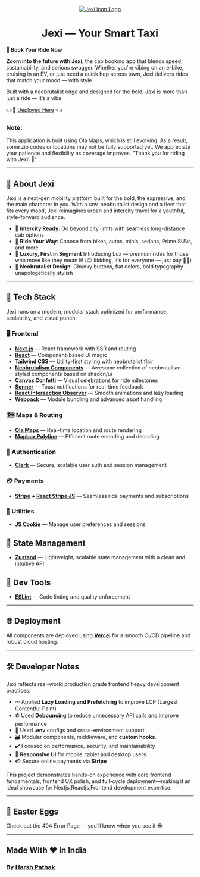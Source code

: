 <p align="center">
  <a href="https://github.com/iharshpathak/Snackk">
    <img src="https://raw.githubusercontent.com/iharshpathak/Jexi/main/snackk-frontend/public/snackk.png" alt="Jexi icon Logo" />
  </a>
</p>

<h1 align="center">Jexi — Your Smart Taxi</h1>



**🚖 Book Your Ride Now**


**Zoom into the future with Jexi**, the cab booking app that blends speed, sustainability, and serious swagger. Whether you're vibing on an e-bike, cruising in an EV, or just need a quick hop across town, Jexi delivers rides that match your mood — with style.

Built with a neobrutalist edge and designed for the bold, Jexi is more than just a ride — it’s a vibe


👉🔗 [Deployed Here](https://snackk-frontend.onrender.com) 👈

###  Note:
This application is built using Ola Maps, which is still evolving. As a result, some zip codes or locations may not be fully supported yet. We appreciate your patience and flexibility as coverage improves. "Thank you for riding with Jexi! 🙏"


---

## 🎯 About Jexi

Jexi is a next-gen mobility platform built for the bold, the expressive, and the main character in you. With a raw, neobrutalist design and a fleet that fits every mood, Jexi reimagines urban and intercity travel for a youthful, style-forward audience.

- 🚀 **Intercity Ready**: Go beyond city limits with seamless long-distance cab options
- 🛵 **Ride Your Way**: Choose from bikes, autos, minis, sedans, Prime SUVs, and more
- 💎 **Luxury, First in Segment**:Introducing Lux — premium rides for those who move like they mean it! (😉 kidding, it’s for everyone — just pay 🫰💸)
- 🖤 **Neobrutalist Design**: Chunky buttons, flat colors, bold typography — unapologetically stylish

---

## 🧰 Tech Stack

Jexi runs on a modern, modular stack optimized for performance, scalability, and visual punch:

### 🖥️ Frontend
- **[Next.js](https://nextjs.org/)** — React framework with SSR and routing
- **[React](https://react.dev/)** — Component-based UI magic
- **[Tailwind CSS](https://tailwindcss.com/)** — Utility-first styling with neobrutalist flair
- **[Neobrutalism Components](https://www.neobrutalism.dev/)** — Awesome collection of neobrutalism-styled components based on shadcn/ui
- **[Canvas Confetti](https://github.com/catdad/canvas-confetti)** — Visual celebrations for ride milestones
- **[Sonner](https://ui.shadcn.com/docs/components/sonner)** — Toast notifications for real-time feedback
- **[React Intersection Observer](https://github.com/thebuilder/react-intersection-observer)** — Smooth animations and lazy loading
- **[Webpack](https://webpack.js.org/)** — Module bundling and advanced asset handling


### 🗺️ Maps & Routing
- **[Ola Maps](https://maps.olakrutrim.com/)** — Real-time location and route rendering
- **[Mapbox Polyline](https://github.com/mapbox/polyline)** — Efficient route encoding and decoding

### 🔐 Authentication
- **[Clerk](https://clerk.com/)** — Secure, scalable user auth and session management

### 💳 Payments
- **[Stripe](https://stripe.com/) + [React Stripe JS](https://docs.stripe.com/sdks/stripejs-react)** — Seamless ride payments and subscriptions

### 🍪 Utilities
- **[JS Cookie](https://github.com/js-cookie/js-cookie)** — Manage user preferences and sessions

## 🧠 State Management

- **[Zustand](https://zustand-demo.pmnd.rs/)** — Lightweight, scalable state management with a clean and intuitive API


## 🧪 Dev Tools

- **[ESLint](https://eslint.org/)** — Code linting and quality enforcement

---


## 🌐 Deployment

All components are deployed using **[Vercel](https://vercel.com/)** for a smooth CI/CD pipeline and robust cloud hosting.

---

## 🛠 Developer Notes

Jexi reflects real-world production grade frontend heavy development practices:

- 💤 Applied **Lazy Loading and Prefetching** to improve LCP (Largest Contentful Paint)
- ⚽ Used **Debouncing** to reduce unnecessary API calls and improve performance
- 📜 Used **.env** configs and cross-environment support
- 🗃️ Modular components, middleware, and **custom hooks**.
- ✔️ Focused on performance, security, and maintainability
- 📱 **Responsive UI** for mobile, tablet and desktop users
- 💳 Secure online payments via **Stripe**

This project demonstrates hands-on experience with core frontend fundamentals, frontend UX polish, and full-cycle deployment—making it an ideal showcase for Nextjs,Reactjs,Frontend development expertise.

---

## 🥚 Easter Eggs

Check out the 404 Error Page — you’ll know when you see it 😎

---


## Made With ❤️ in India  
### By [Harsh Pathak](https://dev-harsh.onrender.com/)
